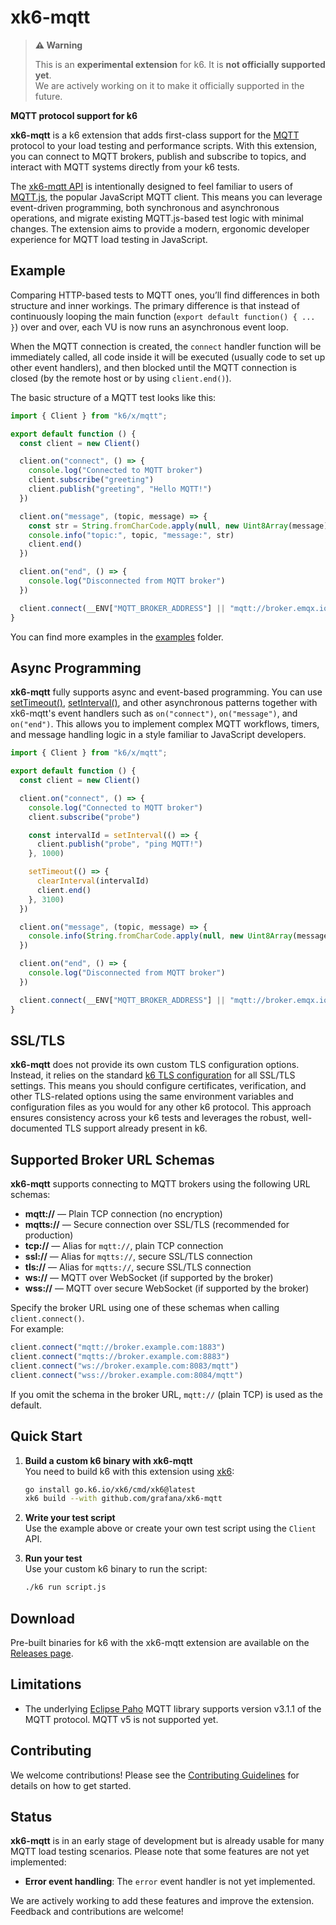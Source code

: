 # xk6-mqtt

> **⚠️ Warning**
>
> This is an **experimental extension** for k6. It is **not officially supported yet**.  
> We are actively working on it to make it officially supported in the future.

**MQTT protocol support for k6**

**xk6-mqtt** is a k6 extension that adds first-class support for the [MQTT](https://mqtt.org) protocol to your load testing and performance scripts. With this extension, you can connect to MQTT brokers, publish and subscribe to topics, and interact with MQTT systems directly from your k6 tests.

The [xk6-mqtt API](https://mqtt.x.k6.io) is intentionally designed to feel familiar to users of [MQTT.js](https://github.com/mqttjs/MQTT.js), the popular JavaScript MQTT client. This means you can leverage event-driven programming, both synchronous and asynchronous operations, and migrate existing MQTT.js-based test logic with minimal changes. The extension aims to provide a modern, ergonomic developer experience for MQTT load testing in JavaScript.

## Example

Comparing HTTP-based tests to MQTT ones, you’ll find differences in both structure and inner workings. The primary difference is that instead of continuously looping the main function (`export default function() { ... }`) over and over, each VU is now runs an asynchronous event loop.

When the MQTT connection is created, the `connect` handler function will be immediately called, all code inside it will be executed (usually code to set up other event handlers), and then blocked until the MQTT connection is closed (by the remote host or by using `client.end()`).

The basic structure of a MQTT test looks like this:

```javascript file=examples/hello.js
import { Client } from "k6/x/mqtt";

export default function () {
  const client = new Client()

  client.on("connect", () => {
    console.log("Connected to MQTT broker")
    client.subscribe("greeting")
    client.publish("greeting", "Hello MQTT!")
  })

  client.on("message", (topic, message) => {
    const str = String.fromCharCode.apply(null, new Uint8Array(message))
    console.info("topic:", topic, "message:", str)
    client.end()
  })

  client.on("end", () => {
    console.log("Disconnected from MQTT broker")
  })

  client.connect(__ENV["MQTT_BROKER_ADDRESS"] || "mqtt://broker.emqx.io:1883")
}
```

You can find more examples in the [examples](./examples/) folder.

## Async Programming

**xk6-mqtt** fully supports async and event-based programming. You can use [setTimeout()](https://developer.mozilla.org/en-US/docs/Web/API/Window/setTimeout), [setInterval()](https://developer.mozilla.org/en-US/docs/Web/API/Window/setInterval), and other asynchronous patterns together with xk6-mqtt's event handlers such as `on("connect")`, `on("message")`, and `on("end")`. This allows you to implement complex MQTT workflows, timers, and message handling logic in a style familiar to JavaScript developers.

```javascript file=examples/ping.js
import { Client } from "k6/x/mqtt";

export default function () {
  const client = new Client()

  client.on("connect", () => {
    console.log("Connected to MQTT broker")
    client.subscribe("probe")

    const intervalId = setInterval(() => {
      client.publish("probe", "ping MQTT!")
    }, 1000)

    setTimeout(() => {
      clearInterval(intervalId)
      client.end()
    }, 3100)
  })

  client.on("message", (topic, message) => {
    console.info(String.fromCharCode.apply(null, new Uint8Array(message)))
  })

  client.on("end", () => {
    console.log("Disconnected from MQTT broker")
  })

  client.connect(__ENV["MQTT_BROKER_ADDRESS"] || "mqtt://broker.emqx.io:1883")
}
```

## SSL/TLS

**xk6-mqtt** does not provide its own custom TLS configuration options. Instead, it relies on the standard [k6 TLS configuration](https://grafana.com/docs/k6/latest/using-k6/protocols/ssl-tls/) for all SSL/TLS settings. This means you should configure certificates, verification, and other TLS-related options using the same environment variables and configuration files as you would for any other k6 protocol. This approach ensures consistency across your k6 tests and leverages the robust, well-documented TLS support already present in k6.

## Supported Broker URL Schemas

**xk6-mqtt** supports connecting to MQTT brokers using the following URL schemas:

- **mqtt://** — Plain TCP connection (no encryption)
- **mqtts://** — Secure connection over SSL/TLS (recommended for production)
- **tcp://** — Alias for `mqtt://`, plain TCP connection
- **ssl://** — Alias for `mqtts://`, secure SSL/TLS connection
- **tls://** — Alias for `mqtts://`, secure SSL/TLS connection
- **ws://** — MQTT over WebSocket (if supported by the broker)
- **wss://** — MQTT over secure WebSocket (if supported by the broker)

Specify the broker URL using one of these schemas when calling `client.connect()`.  
For example:

```javascript
client.connect("mqtt://broker.example.com:1883")
client.connect("mqtts://broker.example.com:8883")
client.connect("ws://broker.example.com:8083/mqtt")
client.connect("wss://broker.example.com:8084/mqtt")
```

If you omit the schema in the broker URL, `mqtt://` (plain TCP) is used as the default.

## Quick Start

1. **Build a custom k6 binary with xk6-mqtt**  
   You need to build k6 with this extension using [xk6](https://github.com/grafana/xk6):

   ```sh
   go install go.k6.io/xk6/cmd/xk6@latest
   xk6 build --with github.com/grafana/xk6-mqtt
   ```

2. **Write your test script**  
   Use the example above or create your own test script using the `Client` API.

3. **Run your test**  
   Use your custom k6 binary to run the script:

   ```sh
   ./k6 run script.js
   ```

## Download

Pre-built binaries for k6 with the xk6-mqtt extension are available on the [Releases page](https://github.com/grafana/xk6-mqtt/releases/).

## Limitations

- The underlying [Eclipse Paho](https://eclipse.dev/paho/) MQTT library supports version v3.1.1 of the MQTT protocol. MQTT v5 is not supported yet.

## Contributing

We welcome contributions! Please see the [Contributing Guidelines](CONTRIBUTING.md) for details on how to get started.

## Status

**xk6-mqtt** is in an early stage of development but is already usable for many MQTT load testing scenarios. Please note that some features are not yet implemented:

- **Error event handling**: The `error` event handler is not yet implemented.

We are actively working to add these features and improve the extension. Feedback and contributions are welcome!
